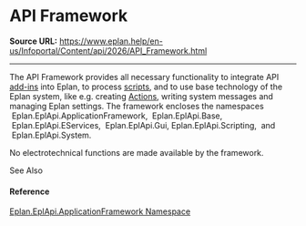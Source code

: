 # API Framework

**Source URL:** https://www.eplan.help/en-us/Infoportal/Content/api/2026/API_Framework.html

---

The API Framework provides all necessary functionality to integrate API [add-ins](AddIns.html) into Eplan, to process [scripts](Scripts.html), and to use base technology of the Eplan system, like e.g. creating [Actions](Actions.html), writing system messages and managing Eplan settings. The framework encloses the namespaces  Eplan.EplApi.ApplicationFramework,  Eplan.EplApi.Base,  Eplan.EplApi.EServices,  Eplan.EplApi.Gui, Eplan.EplApi.Scripting,  and  Eplan.EplApi.System.

No electrotechnical functions are made available by the framework.

See Also

#### Reference

[Eplan.EplApi.ApplicationFramework Namespace](Eplan.EplApi.AFu~Eplan.EplApi.ApplicationFramework_namespace.html)